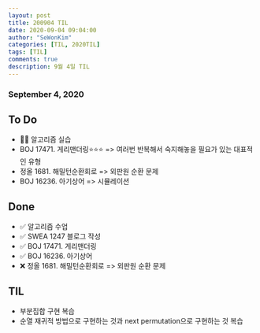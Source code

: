 ```yaml
---
layout: post
title: 200904 TIL
date: 2020-09-04 09:04:00
author: "SeWonKim"
categories: [TIL, 2020TIL]
tags: [TIL]
comments: true
description: 9월 4일 TIL
---
```


### September 4, 2020

## To Do

- 👨‍💻 알고리즘 실습
- BOJ 17471. 게리맨더링⭐⭐⭐ => 여러번 반복해서 숙지해놓을 필요가 있는 대표적인 유형
- 정올 1681. 해밀턴순환회로 => 외판원 순환 문제
- BOJ 16236. 아기상어 => 시뮬레이션

## Done

- ✅ 알고리즘 수업
- ✅ SWEA 1247 블로그 작성
- ✅ BOJ 17471. 게리맨더링
- ✅ BOJ 16236. 아기상어
- ❌ 정올 1681. 해밀턴순환회로 => 외판원 순환 문제

## TIL

- 부분집합 구현 복습
- 순열 재귀적 방법으로 구현하는 것과 next permutation으로 구현하는 것 복습
